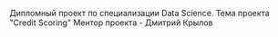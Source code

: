 Дипломный проект по специализации Data Science. Тема проекта "Credit Scoring"
Ментор проекта - Дмитрий Крылов

